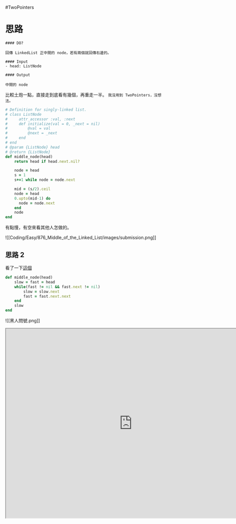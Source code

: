 #TwoPointers

# 思路

```ad-note
#### DO?

回傳 LinkedList 正中間的 node，若有兩個就回傳右邊的。

#### Input
- head: ListNode

#### Output

中間的 node
```

比較土炮一點，直接走到底看有幾個，再重走一半。
`我沒用到 TwoPointers，沒想法。`

```ruby
# Definition for singly-linked list.
# class ListNode
#     attr_accessor :val, :next
#     def initialize(val = 0, _next = nil)
#         @val = val
#         @next = _next
#     end
# end
# @param {ListNode} head
# @return {ListNode}
def middle_node(head)
    return head if head.next.nil?

    node = head
    s = 1
    s+=1 while node = node.next

    mid = (s/2).ceil
    node = head
    0.upto(mid-1) do
      node = node.next
    end
    node
end
```

有點慢，有空來看其他人怎做的。

![[Coding/Easy/876_Middle_of_the_Linked_List/images/submission.png]]

## 思路 2

看了一下[這個](https://leetcode.com/problems/middle-of-the-linked-list/discuss/348749/Simple-Ruby-solution)

```ruby
def middle_node(head)
    slow = fast = head
    while(fast != nil && fast.next != nil)
        slow = slow.next
        fast = fast.next.next
    end
    slow
end
```

![[黑人問號.png]]

<iframe src="https://iq.opengenus.org/fast-and-slow-pointer-technique/" width=800 height=600/>
## Floyd’s Cycle Detection Algorithm
又稱為 `tortoise and hare algorithm`。

使用 slow, fast 兩個 pointer 來決定「有向」資料結構的一些特性，例如：

- 檢查 graph、linked list 中是否含有循環
- 找到 linked list 正中間的點（更有效率）

## 問題 1: Middle of the linked list

也剛好是本題。我上面的解法就是 brute force，因為我先 run N 一遍去找總共多少個 node ，再從頭走 N/2 去找中間點。

```plaintext
(1) -> (2) -> (3) -> (4) -> (5) -> (6) -> (7)
SF
(1) -> (2) -> (3) -> (4) -> (5) -> (6) -> (7)
        S      F
(1) -> (2) -> (3) -> (4) -> (5) -> (6) -> (7)
               S             F
(1) -> (2) -> (3) -> (4) -> (5) -> (6) -> (7)
                      S                    F reached end

S is at the middle point
```

稍微簡化了一下就變成：

```ruby
def middle_node(head)
    slow = fast = head
    while fast.next&.next
        slow = slow.next
        fast = fast.next.next
    end
    slow
end
```

## 問題 2: Detect Cycle in Linked List

只要 F 可以繼續往下走 2 步，就一直走直到 `S==F` ，此時就是 cycle。

```plaintext
SF
(1) -> (2) -> (3) -> (4) -> (5) -> (6)
               ↑____________________⌟
        S      F
(1) -> (2) -> (3) -> (4) -> (5) -> (6)
               ↑____________________⌟
               S             F
(1) -> (2) -> (3) -> (4) -> (5) -> (6)
               ↑____________________⌟
               F      S
(1) -> (2) -> (3) -> (4) -> (5) -> (6)
               ↑____________________⌟
                            SF
(1) -> (2) -> (3) -> (4) -> (5) -> (6)
               ↑____________________⌟
```
